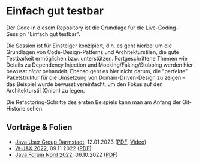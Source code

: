 # Einfach gut testbar

Der Code in diesem Repository ist die Grundlage für die Live-Coding-Session "Einfach gut testbar".

Die Session ist für Einsteiger konzipiert, d.h. es geht hierbei um die Grundlagen von Code-Design-Patterns und
Architekturstilen, die gute Testbarkeit ermöglichen bzw. unterstützen. Fortgeschrittene Themen wie Details zu
Dependency Injection und Mocking/Faking/Stubbing werden hier bewusst *nicht* behandelt. Ebenso geht es hier nicht
darum, die "perfekte" Paketstruktur für die Umsetzung von Domain-Driven-Design zu zeigen – das Beispiel wurde bewusst
vereinfacht, um den Fokus auf den Architekturstil (Onion) zu legen.

Die Refactoring-Schritte des ersten Beispiels kann man am Anfang der Git-Historie sehen.

## Vorträge & Folien

- [Java User Group Darmstadt](https://www.jug-da.de/2023/01/Einfach-gut-testbar/), 12.01.2023 ([PDF](https://thomas-much.de/presentations/EinfachGutTestbar-JUGDA-2023.pdf), [Video](https://www.youtube.com/watch?v=J0ZEKyJeXfk))
- [W-JAX 2022](https://jax.de/software-architecture/einfach-gut-testbar-grundlagen-von-codedesign-und-architektur-fuer-gute-testbarkeit/), 09.11.2022 ([PDF](https://thomas-much.de/presentations/EinfachGutTestbar-WJAX-2022.pdf))
- [Java Forum Nord 2022](https://javaforumnord.de/site/2022/page/sessions), 06.10.2022 ([PDF](https://thomas-much.de/presentations/EinfachGutTestbar-JFN-2022.pdf))
